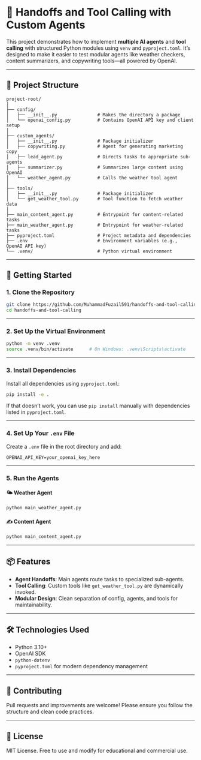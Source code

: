 # 🧠 Handoffs and Tool Calling with Custom Agents

This project demonstrates how to implement **multiple AI agents** and **tool calling** with structured Python modules using `venv` and `pyproject.toml`. It’s designed to make it easier to test modular agents like weather checkers, content summarizers, and copywriting tools—all powered by OpenAI.

---

## 📁 Project Structure

```
project-root/
│
├── config/
│   ├── __init__.py               # Makes the directory a package
│   └── openai_config.py          # Contains OpenAI API key and client setup
│
├── custom_agents/
│   ├── __init__.py               # Package initializer
│   ├── copywriting.py            # Agent for generating marketing copy
│   ├── lead_agent.py             # Directs tasks to appropriate sub-agents
│   ├── summarizer.py             # Summarizes large content using OpenAI
│   └── weather_agent.py          # Calls the weather tool agent
│
├── tools/
│   ├── __init__.py               # Package initializer
│   └── get_weather_tool.py       # Tool function to fetch weather data
│
├── main_content_agent.py         # Entrypoint for content-related tasks
├── main_weather_agent.py         # Entrypoint for weather-related tasks
├── pyproject.toml                # Project metadata and dependencies
├── .env                          # Environment variables (e.g., OpenAI API key)
└── .venv/                        # Python virtual environment
```

---

## 🚀 Getting Started

### 1. Clone the Repository

```bash
git clone https://github.com/MuhammadFuzail591/handoffs-and-tool-calling.git
cd handoffs-and-tool-calling
```

---

### 2. Set Up the Virtual Environment

```bash
python -m venv .venv
source .venv/bin/activate      # On Windows: .venv\Scripts\activate
```

---

### 3. Install Dependencies

Install all dependencies using `pyproject.toml`:

```bash
pip install -e .
```

If that doesn’t work, you can use `pip install` manually with dependencies listed in `pyproject.toml`.

---

### 4. Set Up Your `.env` File

Create a `.env` file in the root directory and add:

```
OPENAI_API_KEY=your_openai_key_here
```

---

### 5. Run the Agents

#### 🌤 Weather Agent

```bash
python main_weather_agent.py
```

#### ✍️ Content Agent

```bash
python main_content_agent.py
```

---

## 📦 Features

* **Agent Handoffs**: Main agents route tasks to specialized sub-agents.
* **Tool Calling**: Custom tools like `get_weather_tool.py` are dynamically invoked.
* **Modular Design**: Clean separation of config, agents, and tools for maintainability.

---

## 🛠 Technologies Used

* Python 3.10+
* OpenAI SDK
* `python-dotenv`
* `pyproject.toml` for modern dependency management

---

## 🤝 Contributing

Pull requests and improvements are welcome! Please ensure you follow the structure and clean code practices.

---

## 📄 License

MIT License. Free to use and modify for educational and commercial use.

